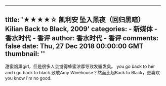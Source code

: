 
---
title: '★★★★☆ 凯利安 坠入黑夜（回归黑暗） Kilian Back to Black, 2009'
categories: 
    - 新媒体
    - 香水时代 - 香评
author: 香水时代 - 香评
comments: false
date: Thu, 27 Dec 2018 00:00:00 GMT
thumbnail: ''
---

<div>   
甜蜜烟熏girl，但是很多人会觉得蜂蜜浓厚导致发骚发臭。
you go back to her and i go back to black.致敬Amy Winehouse？然而比起Back to Black，更喜欢you know i'm no good.  
</div>
            